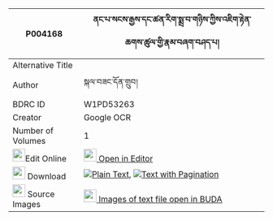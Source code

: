 |P004168|ནང་པ་སངས་རྒྱས་དང་ཚན་རིག་སྨྲ་བ་གཉིས་ཀྱིས་འཇིག་རྟེན་ཆགས་ཚུལ་གྱི་རྣམ་བཞག་བཤད་པ། 
| --- | --- 
|Alternative Title |
|Author| སྐལ་བཟང་དོན་གྲུབ།
|BDRC ID | W1PD53263
|Creator | Google OCR
|Number of Volumes| 1
|<img width="25" src="https://img.icons8.com/color/25/000000/edit-property.png">Edit Online| [<img width="25" src="https://avatars.githubusercontent.com/u/45091458?s=200&v=4"> Open in Editor](http://editor.openpecha.org/P004168)
|<img width="25" src="https://img.icons8.com/fluent/48/000000/download-2.png"/>  Download | [![](https://img.icons8.com/color/20/000000/txt.png)Plain Text](https://github.com/Openpecha/P004168/releases/download/v2/nangpa_sangye_dang_tsenrik_maw_plain_P004168.zip), [![](https://img.icons8.com/color/20/000000/txt.png)Text with Pagination](https://github.com/Openpecha/P004168/releases/download/v2/nangpa_sangye_dang_tsenrik_maw_pages_P004168.zip)
|<img width="25" src="https://img.icons8.com/plasticine/100/000000/pictures-folder.png"/>  Source Images | [<img width="25" src="https://library.bdrc.io/icons/BUDA-small.svg"> Images of text file open in BUDA](https://library.bdrc.io/show/bdr:W1PD53263)